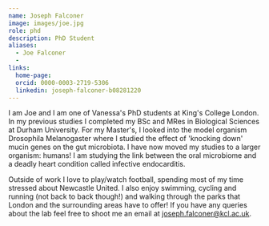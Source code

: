 ```yaml
---
name: Joseph Falconer
image: images/joe.jpg
role: phd
description: PhD Student
aliases:
  - Joe Falconer
  - 
links:
  home-page: 
  orcid: 0000-0003-2719-5306
  linkedin: joseph-falconer-b08281220
---
```


I am Joe and I am one of Vanessa's PhD students at King's College London. In my previous studies I completed my BSc and MRes in Biological Sciences at Durham University. For my Master's, I looked into the model organism Drosophila Melanogaster where I studied the effect of 'knocking down' mucin genes on the gut microbiota. I have now moved my studies to a larger organism: humans! I am studying the link between the oral microbiome and a deadly heart condition called infective endocarditis. 

Outside of work I love to play/watch football, spending most of my time stressed about Newcastle United. I also enjoy swimming, cycling and running (not back to back though!) and walking through the parks that London and the surrounding areas have to offer! If you have any queries about the lab feel free to shoot me an email at joseph.falconer@kcl.ac.uk.


